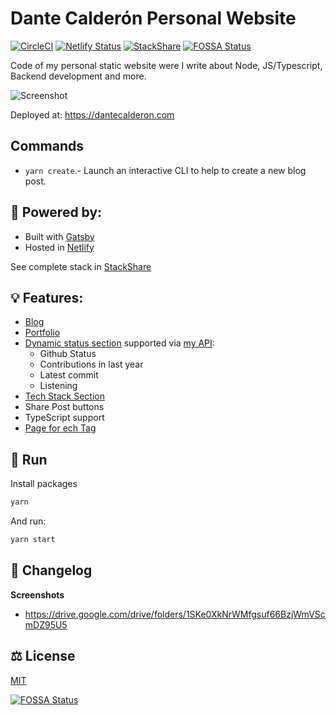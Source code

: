 # Dante Calderón Personal Website
[![CircleCI](https://circleci.com/gh/dantehemerson/dantecalderon.com.svg?style=svg)](https://circleci.com/gh/dantehemerson/dantecalderon.com)
[![Netlify Status](https://api.netlify.com/api/v1/badges/2b2a92f6-3281-47c5-b2bb-252235f364f5/deploy-status)](https://app.netlify.com/sites/dantecalderon/deploys)
[![StackShare](http://img.shields.io/badge/tech-stack-0690fa.svg?style=flat)](https://stackshare.io/dantehemerson/dantecalderon-dev)
[![FOSSA Status](https://app.fossa.io/api/projects/git%2Bgithub.com%2Fdantehemerson%2Fdantecalderon.dev.svg?type=shield)](https://app.fossa.io/projects/git%2Bgithub.com%2Fdantehemerson%2Fdantecalderon.dev?ref=badge_shield)

Code of my personal static website were I write about Node, JS/Typescript, Backend development and more.

![Screenshot](./content/images/Screenshot-20210101221653-2169x1171.png)

Deployed at: https://dantecalderon.com


## Commands

* `yarn create`.- Launch an interactive CLI to help to create a new blog post.

## 💪 Powered by:

* Built with [Gatsby](https://www.gatsbyjs.com/)
* Hosted in [Netlify](https://www.netlify.com/)

See complete stack in [StackShare](https://stackshare.io/dantehemerson/dantecalderon-dev)


## 💡 Features:
* [Blog](https://dantecalderon.dev/blog)
* [Portfolio](https://dantecalderon.dev/portfolio)
* [Dynamic status section](https://dantecalderon.dev/) supported via [my API](https://github.com/dantehemerson/api):
  - Github Status
  - Contributions in last year
  - Latest commit
  - Listening
* [Tech Stack Section](https://dantecalderon.dev/#my-stack)
* Share Post buttons
* TypeScript support
* [Page for ech Tag](https://dantecalderon.dev/blog/tags/backend)

## 🚀 Run

Install packages
```bash
yarn
```

And run:
```bash
yarn start
```

## 💱 Changelog

**Screenshots**

- https://drive.google.com/drive/folders/1SKe0XkNrWMfgsuf66BzjWmVScmDZ95U5

## ⚖️ License

[MIT](./LICENSE)

[![FOSSA Status](https://app.fossa.io/api/projects/git%2Bgithub.com%2Fdantehemerson%2Fdantecalderon.dev.svg?type=large)](https://app.fossa.io/projects/git%2Bgithub.com%2Fdantehemerson%2Fdantecalderon.dev?ref=badge_large)
